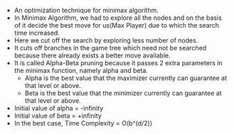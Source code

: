 - An optimization technique for minimax algorithm.
- In Minimax Algorithm, we had to explore all the nodes and on the basis of it decide the best move for us(Max Player) due to which the search time increased.
- Here we cut off the search by exploring less number of nodes.
- It cuts off branches in the game tree which need not be searched because there already exists a better move available. 
- It is called Alpha-Beta pruning because it passes 2 extra parameters in the minimax function, namely alpha and beta.
  * Alpha is the best value that the maximizer currently can guarantee at that level or above.
  * Beta is the best value that the minimizer currently can guarantee at that level or above.
- Initial value of alpha = -infinity
- Initial value of beta = +infinity
- In the best case, Time Complexity = O(b^(d/2))
